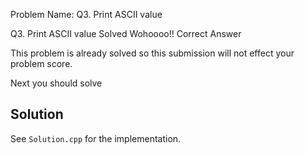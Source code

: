 Problem Name: Q3. Print ASCII value

Q3. Print ASCII value
Solved
Wohoooo!! Correct Answer

This problem is already solved so this submission will not effect your problem score.

Next you should solve

## Solution

See `Solution.cpp` for the implementation.